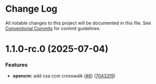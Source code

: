 # Change Log

All notable changes to this project will be documented in this file.
See [Conventional Commits](https://conventionalcommits.org) for commit guidelines.

# 1.1.0-rc.0 (2025-07-04)


### Features

* **opencre:** add csa ccm crosswalk ([#6](https://github.com/zerobias-org/standard/issues/6)) ([70432f9](https://github.com/zerobias-org/standard/commit/70432f99d5b6aefeafeff0ad1af5d8508fa2b5ce))
